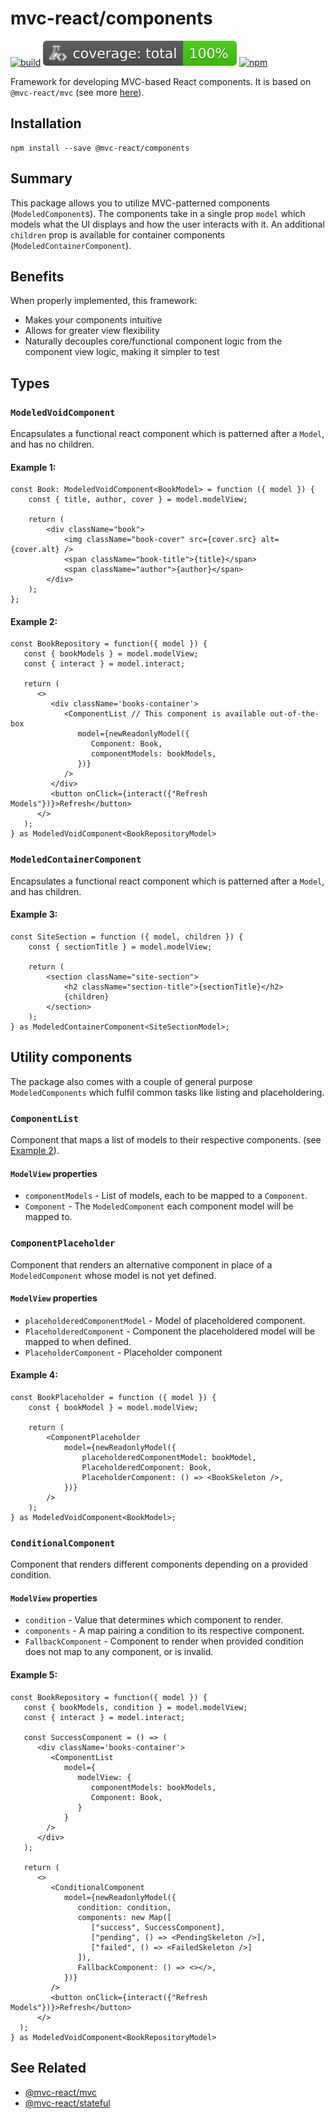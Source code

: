 # mvc-react/components

[![build](https://github.com/Grod56/mvc-react/actions/workflows/components-build.yml/badge.svg)](https://github.com/Grod56/mvc-react/actions/workflows/components-build.yml) [![coverage](https://raw.githubusercontent.com/Grod56/mvc-react/main/badges/packages/components/coverage-total.svg)](https://github.com/Grod56/mvc-react/actions/workflows/components-coverage.yml) [![npm](https://img.shields.io/npm/v/%40mvc-react%2Fcomponents)](https://www.npmjs.com/package/@mvc-react/components)

Framework for developing MVC-based React components. It is based on `@mvc-react/mvc` (see more [here](https://github.com/Grod56/mvc-react/tree/main/packages/mvc#readme)).

## Installation

```console
npm install --save @mvc-react/components
```

## Summary

This package allows you to utilize MVC-patterned components (`ModeledComponent`s). The components
take in a single prop `model` which models what the UI displays and how the user interacts with it. An additional `children` prop is available for container components (`ModeledContainerComponent`).

## Benefits

When properly implemented, this framework:

-   Makes your components intuitive
-   Allows for greater view flexibility
-   Naturally decouples core/functional component logic from the component view logic,
    making it simpler to test

## Types

### `ModeledVoidComponent`

Encapsulates a functional react component which is patterned after a `Model`, and has no children.

#### Example 1:

```tsx
const Book: ModeledVoidComponent<BookModel> = function ({ model }) {
	const { title, author, cover } = model.modelView;

	return (
		<div className="book">
			<img className="book-cover" src={cover.src} alt={cover.alt} />
			<span className="book-title">{title}</span>
			<span className="author">{author}</span>
		</div>
	);
};
```

#### Example 2:

```tsx
const BookRepository = function({ model }) {
   const { bookModels } = model.modelView;
   const { interact } = model.interact;

   return (
      <>
         <div className='books-container'>
            <ComponentList // This component is available out-of-the-box
               model={newReadonlyModel({
                  Component: Book,
                  componentModels: bookModels,
               })}
            />
         </div>
         <button onClick={interact({"Refresh Models"})}>Refresh</button>
      </>
   );
} as ModeledVoidComponent<BookRepositoryModel>
```

### `ModeledContainerComponent`

Encapsulates a functional react component which is patterned after a `Model`, and has children.

#### Example 3:

```tsx
const SiteSection = function ({ model, children }) {
	const { sectionTitle } = model.modelView;

	return (
		<section className="site-section">
			<h2 className="section-title">{sectionTitle}</h2>
			{children}
		</section>
	);
} as ModeledContainerComponent<SiteSectionModel>;
```

## Utility components

The package also comes with a couple of general purpose `ModeledComponents` which fulfil common
tasks like listing and placeholdering.

### `ComponentList`

Component that maps a list of models to their respective components. (see [Example 2](#example-2)).

#### `ModelView` properties

-   `componentModels` - List of models, each to be mapped to a `Component`.
-   `Component` - The `ModeledComponent` each component model will be mapped to.

### `ComponentPlaceholder`

Component that renders an alternative component in place of a `ModeledComponent` whose model
is not yet defined.

#### `ModelView` properties

-   `placeholderedComponentModel` - Model of placeholdered component.
-   `PlaceholderedComponent` - Component the placeholdered model will be mapped to when defined.
-   `PlaceholderComponent` - Placeholder component

#### Example 4:

```tsx
const BookPlaceholder = function ({ model }) {
	const { bookModel } = model.modelView;

	return (
		<ComponentPlaceholder
			model={newReadonlyModel({
				placeholderedComponentModel: bookModel,
				PlaceholderedComponent: Book,
				PlaceholderComponent: () => <BookSkeleton />,
			})}
		/>
	);
} as ModeledVoidComponent<BookModel>;
```

### `ConditionalComponent`

Component that renders different components depending on a provided condition.

#### `ModelView` properties

-   `condition` - Value that determines which component to render.
-   `components` - A map pairing a condition to its respective component.
-   `FallbackComponent` - Component to render when provided condition does not map to
    any component, or is invalid.

#### Example 5:

```tsx
const BookRepository = function({ model }) {
   const { bookModels, condition } = model.modelView;
   const { interact } = model.interact;

   const SuccessComponent = () => (
      <div className='books-container'>
         <ComponentList
            model={
               modelView: {
                  componentModels: bookModels,
                  Component: Book,
               }
            }
        />
      </div>
   );

   return (
      <>
         <ConditionalComponent
            model={newReadonlyModel({
               condition: condition,
               components: new Map([
                  ["success", SuccessComponent],
                  ["pending", () => <PendingSkeleton />],
                  ["failed", () => <FailedSkeleton />]
               ]),
               FallbackComponent: () => <></>,
            })}
         />
         <button onClick={interact({"Refresh Models"})}>Refresh</button>
      </>
  );
} as ModeledVoidComponent<BookRepositoryModel>
```

## See Related

-   [@mvc-react/mvc](https://github.com/Grod56/mvc-react/tree/main/packages/mvc#readme)
-   [@mvc-react/stateful](https://github.com/Grod56/mvc-react/tree/main/packages/stateful#readme)
